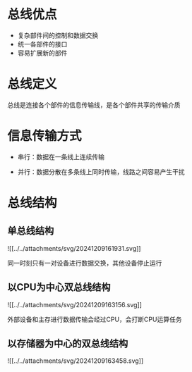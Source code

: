 
# 总线优点

- 复杂部件间的控制和数据交换
- 统一各部件的接口
- 容易扩展新的部件

# 总线定义

总线是连接各个部件的信息传输线，是各个部件共享的传输介质

# 信息传输方式

- 串行：数据在一条线上连续传输

- 并行：数据分散在多条线上同时传输，线路之间容易产生干扰

# 总线结构

## 单总线结构

![[../../attachments/svg/20241209161931.svg]]

同一时刻只有一对设备进行数据交换，其他设备停止运行

## 以CPU为中心双总线结构

![[../../attachments/svg/20241209163156.svg]]


外部设备和主存进行数据传输会经过CPU，会打断CPU运算任务

## 以存储器为中心的双总线结构

![[../../attachments/svg/20241209163458.svg]]
